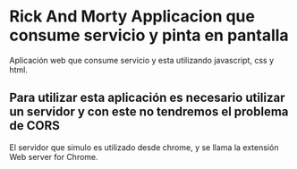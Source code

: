 # Rick And Morty Applicacion que consume servicio y pinta en pantalla
Aplicación web que consume servicio y esta utilizando javascript, css y html.

## Para utilizar esta aplicación es necesario utilizar un servidor y con este no tendremos el problema de CORS
El servidor que simulo es utilizado desde chrome, y se llama la extensión Web server for Chrome.
